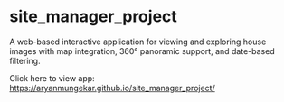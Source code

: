 # site_manager_project
A web-based interactive application for viewing and exploring house images with map integration, 360° panoramic support, and date-based filtering.


Click here to view app: https://aryanmungekar.github.io/site_manager_project/
